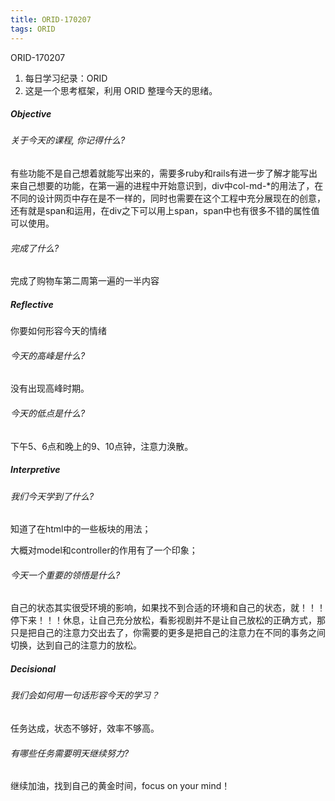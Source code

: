 ```yaml
---
title: ORID-170207
tags: ORID
---
```

ORID-170207

1. 每日学习纪录：ORID
2. 这是一个思考框架，利用 ORID 整理今天的思绪。

##### Objective

###### 关于今天的课程, 你记得什么?

有些功能不是自己想着就能写出来的，需要多ruby和rails有进一步了解才能写出来自己想要的功能，在第一遍的进程中开始意识到，div中col-md-*的用法了，在不同的设计网页中存在是不一样的，同时也需要在这个工程中充分展现在的创意，还有就是span和运用，在div之下可以用上span，span中也有很多不错的属性值可以使用。

###### 完成了什么?

完成了购物车第二周第一遍的一半内容

##### Reflective

你要如何形容今天的情绪

###### 今天的高峰是什么?

没有出现高峰时期。

###### 今天的低点是什么?

下午5、6点和晚上的9、10点钟，注意力涣散。

##### Interpretive

###### 我们今天学到了什么?

知道了在html中的一些板块的用法；

大概对model和controller的作用有了一个印象；

###### 今天一个重要的领悟是什么?

自己的状态其实很受环境的影响，如果找不到合适的环境和自己的状态，就！！！停下来！！！休息，让自己充分放松，看影视剧并不是让自己放松的正确方式，那只是把自己的注意力交出去了，你需要的更多是把自己的注意力在不同的事务之间切换，达到自己的注意力的放松。

##### Decisional

###### 我们会如何用一句话形容今天的学习？

任务达成，状态不够好，效率不够高。

###### 有哪些任务需要明天继续努力?

继续加油，找到自己的黄金时间，focus on your mind！
